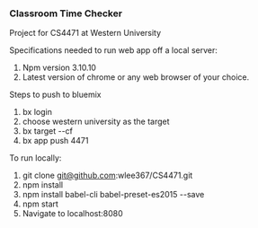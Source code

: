 ### Classroom Time Checker 

Project for CS4471 at Western University

Specifications needed to run web app off a local server:

1) Npm version 3.10.10
2) Latest version of chrome or any web browser of your choice. 

Steps to push to bluemix

1) bx login
2) choose western university as the target
3) bx target --cf 
4) bx app push 4471

To run locally: 

1) git clone git@github.com:wlee367/CS4471.git
2) npm install
3) npm install babel-cli babel-preset-es2015 --save
4) npm start
5) Navigate to localhost:8080
